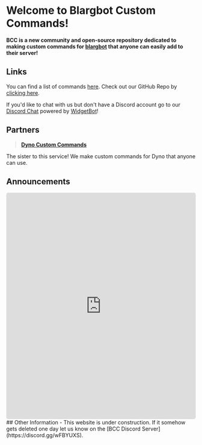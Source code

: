 # Welcome to Blargbot Custom Commands!
<siteline><b>BCC is a new community and open-source repository dedicated to making custom commands for <a href="https://blargbot.xyz">blargbot</a> that anyone can easily add to their server!</b></siteline>

## Links
You can find a list of commands [here](/commands).
Check out our GitHub Repo by [clicking here](https://github.com/BlargbotCC/Blargbot-Custom-Commands).

If you'd like to chat with us but don't have a Discord account go to our [Discord Chat](/chat) powered by [WidgetBot](https://widgetbot.io)!
## Partners
> [**Dyno Custom Commands**](https://dynocc.tk) 

The sister to this service! We make custom commands for Dyno that anyone can use.
## Announcements
<iframe style="border-radius: 5px;" height="600" width="100%" frameborder="0" src="https://titanembeds.com/embed/452675283485589505?theme=DiscordDark&defaultchannel=452944221364551690&css=241">Looks like your browser does not support iframes, biotch.</iframe>
## Other Information
- This website is under construction. If it somehow gets deleted one day let us know on the [BCC Discord Server](https://discord.gg/wFBYUXS).
